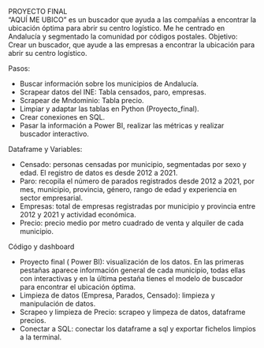  PROYECTO FINAL  
“AQUÍ ME UBICO” es un buscador que ayuda a las compañías a encontrar la ubicación óptima para abrir su centro logístico. Me he centrado en Andalucía y segmentado la comunidad por códigos postales. 
Objetivo: Crear un buscador, que ayude a las empresas a encontrar la ubicación para abrir su centro logístico. 

Pasos: 
-   Buscar información sobre los municipios de Andalucía. 
-   Scrapear datos del INE: Tabla censados, paro, empresas. 
-   Scrapear de Mndominio: Tabla precio. 
-   Limpiar y adaptar las tablas en Python (Proyecto_final). 
-   Crear conexiones en SQL. 
-   Pasar la información a Power BI, realizar las métricas y realizar buscador interactivo. 

Dataframe y Variables: 
-   Censado: personas censadas por municipio, segmentadas por sexo y edad. El registro de datos es desde 2012 a 2021. 
-   Paro: recopila el número de parados registrados desde 2012 a 2021, por mes, municipio, provincia, género, rango de edad y experiencia en sector empresarial.
-   Empresas: total de empresas registradas por municipio y provincia entre 2012 y 2021 y actividad económica. 
-   Precio: precio medio por metro cuadrado de venta y alquiler de cada municipio. 

Código y dashboard
-   Proyecto final ( Power BI): visualización de los datos. En las primeras pestañas aparece información general de cada municipio, todas ellas con interactivas y en la última pestaña tienes el modelo de buscador para encontrar el ubicación óptima. 
-   Limpieza de datos (Empresa, Parados, Censado): limpieza y manipulación de datos.
-   Scrapeo y limpieza de Precio: scrapeo y limpeza de datos, dataframe precios. 
-   Conectar a SQL: conectar los dataframe a sql y exportar fichelos limpios a la terminal. 
